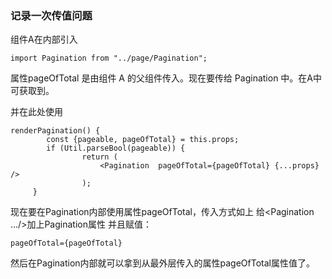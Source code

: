 ### 记录一次传值问题

组件A在内部引入

    import Pagination from "../page/Pagination";

属性pageOfTotal 是由组件 A 的父组件传入。现在要传给 Pagination 中。在A中可获取到。

并在此处使用

    renderPagination() {
            const {pageable, pageOfTotal} = this.props;
            if (Util.parseBool(pageable)) {
                    return (
                        <Pagination  pageOfTotal={pageOfTotal} {...props} />
                    );
         }

现在要在Pagination内部使用属性pageOfTotal，传入方式如上  给<Pagination .../>加上Pagination属性 并且赋值：

    pageOfTotal={pageOfTotal}

 然后在Pagination内部就可以拿到从最外层传入的属性pageOfTotal属性值了。
